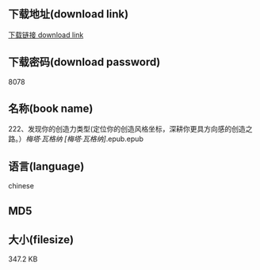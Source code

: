 ## 下载地址(download link)
[下载链接 download link](https://voluble-croquembouche-d321dc.netlify.app/?s=222%E3%80%81%E5%8F%91%E7%8E%B0%E4%BD%A0%E7%9A%84%E5%88%9B%E9%80%A0%E5%8A%9B%E7%B1%BB%E5%9E%8B%28%E5%AE%9A%E4%BD%8D%E4%BD%A0%E7%9A%84%E5%88%9B%E9%80%A0%E9%A3%8E%E6%A0%BC%E5%9D%90%E6%A0%87%EF%BC%8C%E6%B7%B1%E8%80%95%E4%BD%A0%E6%9B%B4%E5%85%B7%E6%96%B9%E5%90%91%E6%84%9F%E7%9A%84%E5%88%9B%E9%80%A0%E4%B9%8B%E8%B7%AF%E3%80%82%EF%BC%89_%E6%A2%85%E5%A1%94%C2%B7%E7%93%A6%E6%A0%BC%E7%BA%B3+%5B%E6%A2%85%E5%A1%94%C2%B7%E7%93%A6%E6%A0%BC%E7%BA%B3%5D_.epub)

## 下载密码(download password)
8078

## 名称(book name)
222、发现你的创造力类型(定位你的创造风格坐标，深耕你更具方向感的创造之路。）_梅塔·瓦格纳 [梅塔·瓦格纳]_.epub.epub

## 语言(language)
chinese

## MD5


## 大小(filesize)
347.2 KB
